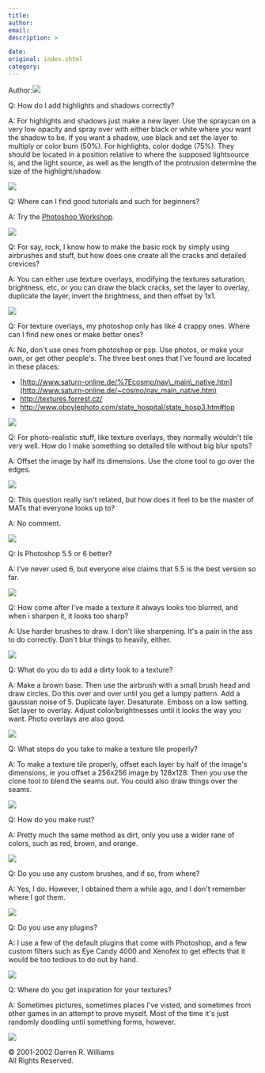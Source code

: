 ```yaml
---
title: 
author: 
email: 
description: >

date: 
original: index.shtml
category: 
---
```


Author:![](faqtitle.jpg)

Q: How do I add highlights and shadows correctly?

A: For highlights and shadows just make a new layer. Use the spraycan on
a very low opacity and spray over with either black or white where you
want the shadow to be. If you want a shadow, use black and set the layer
to multiply or color burn (50%). For highlights, color dodge (75%). They
should be located in a position relative to where the supposed
lightsource is, and the light source, as well as the length of the
protrusion determine the size of the highlight/shadow.

![](faqbreaker.jpg)

Q: Where can I find good tutorials and such for beginners?

A: Try the [Photoshop
Workshop](http://www.rainworld.com/oe_99/forge/ps_tut/index.frame.html).

![](faqbreaker.jpg)

Q: For say, rock, I know how to make the basic rock by simply using
airbrushes and stuff, but how does one create all the cracks and
detailed crevices?

A: You can either use texture overlays, modifying the textures
saturation, brightness, etc, or you can draw the black cracks, set the
layer to overlay, duplicate the layer, invert the brightness, and then
offset by 1x1.

![](faqbreaker.jpg)

Q: For texture overlays, my photoshop only has like 4 crappy ones. Where
can I find new ones or make better ones?

A: No, don't use ones from photoshop or psp. Use photos, or make your
own, or get other people's. The three best ones that I've found are
located in these places:

  - [http://www.saturn-online.de/%7Ecosmo/nav\_main\_native.htm](http://www.saturn-online.de/~cosmo/nav_main_native.htm)
  - <http://textures.forrest.cz/>
  - <http://www.oboylephoto.com/state_hospital/state_hosp3.htm#top>

![](faqbreaker.jpg)

Q: For photo-realistic stuff, like texture overlays, they normally
wouldn't tile very well. How do I make something so detailed tile
without big blur spots?

A: Offset the image by half its dimensions. Use the clone tool to go
over the edges.

![](faqbreaker.jpg)

Q: This question really isn't related, but how does it feel to be the
master of MATs that everyone looks up to?

A: No comment.

![](faqbreaker.jpg)

Q: Is Photoshop 5.5 or 6 better?

A: I've never used 6, but everyone else claims that 5.5 is the best
version so far.

![](faqbreaker.jpg)

Q: How come after I've made a texture it always looks too blurred, and
when i sharpen it, it looks too sharp?

A: Use harder brushes to draw. I don't like sharpening. It's a pain in
the ass to do correctly. Don't blur things to heavily, either.

![](faqbreaker.jpg)

Q: What do you do to add a dirty look to a texture?

A: Make a brown base. Then use the airbrush with a small brush head and
draw circles. Do this over and over until you get a lumpy pattern. Add a
gaussian noise of 5. Duplicate layer. Desaturate. Emboss on a low
setting. Set layer to overlay. Adjust color/brightnesses until it looks
the way you want. Photo overlays are also good.

![](faqbreaker.jpg)

Q: What steps do you take to make a texture tile properly?

A: To make a texture tile properly, offset each layer by half of the
image's dimensions, ie you offset a 256x256 image by 128x128. Then you
use the clone tool to blend the seams out. You could also draw things
over the seams.

![](faqbreaker.jpg)

Q: How do you make rust?

A: Pretty much the same method as dirt, only you use a wider rane of
colors, such as red, brown, and orange.

![](faqbreaker.jpg)

Q: Do you use any custom brushes, and if so, from where?

A: Yes, I do. However, I obtained them a while ago, and I don't remember
where I got them.

![](faqbreaker.jpg)

Q: Do you use any plugins?

A: I use a few of the default plugins that come with Photoshop, and a
few custom filters such as Eye Candy 4000 and Xenofex to get effects
that it would be too tedious to do out by hand.

![](faqbreaker.jpg)

Q: Where do you get inspiration for your textures?

A: Sometimes pictures, sometimes places I've visted, and sometimes from
other games in an attempt to prove myself. Most of the time it's just
randomly doodling until something forms, however.

![](faqbreaker.jpg)

© 2001-2002 Darren R. Williams  
All Rights Reserved.
